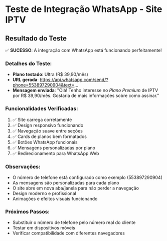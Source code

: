 # Teste de Integração WhatsApp - Site IPTV

## Resultado do Teste

✅ **SUCESSO**: A integração com WhatsApp está funcionando perfeitamente!

### Detalhes do Teste:
- **Plano testado**: Ultra (R$ 39,90/mês)
- **URL gerada**: https://api.whatsapp.com/send/?phone=553897290904&text=...
- **Mensagem enviada**: "Olá! Tenho interesse no *Plano Premium* de IPTV por R$ 39,90/mês. Gostaria de mais informações sobre como assinar."

### Funcionalidades Verificadas:
1. ✅ Site carrega corretamente
2. ✅ Design responsivo funcionando
3. ✅ Navegação suave entre seções
4. ✅ Cards de planos bem formatados
5. ✅ Botões WhatsApp funcionais
6. ✅ Mensagens personalizadas por plano
7. ✅ Redirecionamento para WhatsApp Web

### Observações:
- O número de telefone está configurado como exemplo (553897290904)
- As mensagens são personalizadas para cada plano
- O site abre em nova aba/janela para não perder a navegação
- Design moderno e profissional
- Animações e efeitos visuais funcionando

### Próximos Passos:
- Substituir o número de telefone pelo número real do cliente
- Testar em dispositivos móveis
- Verificar compatibilidade com diferentes navegadores

